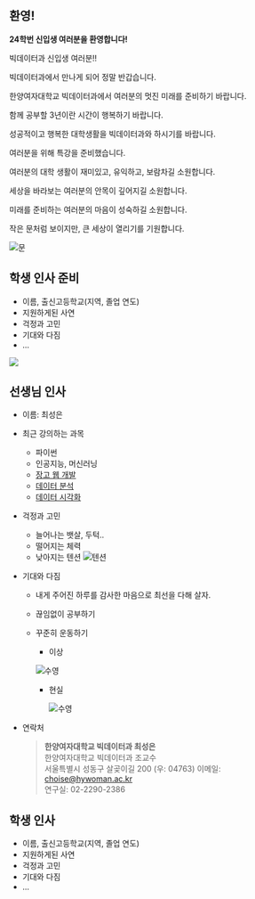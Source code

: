 
## 환영!

**24학번 신입생 여러분을 환영합니다!**   

빅데이터과 신입생 여러분!! 

빅데이터과에서 만나게 되어 정말 반갑습니다. 

한양여자대학교 빅데이터과에서 여러분의 멋진 미래를 준비하기 바랍니다. 

함께 공부할 3년이란 시간이 행복하기 바랍니다. 

성공적이고 행복한 대학생활을 빅데이터과와 하시기를 바랍니다. 

여러분을 위해 특강을 준비했습니다. 

여러분의 대학 생활이 재미있고, 유익하고, 보람차길 소원합니다.  

세상을 바라보는 여러분의 안목이 깊어지길 소원합니다.  

미래를 준비하는 여러분의 마음이 성숙하길 소원합니다.   

작은 문처럼 보이지만, 큰 세상이 열리기를 기원합니다.

![문](https://images.unsplash.com/photo-1524662024870-89fca9b3ab6c?ixid=MXwxMjA3fDB8MHxzZWFyY2h8MTU5fHxmcmVzaG1hbiUyMHdlbGNvbWUlMjBjb25ncmF0dWxhdGlvbnxlbnwwfHwwfA%3D%3D&ixlib=rb-1.2.1&auto=format&fit=crop&w=500&q=60)

## 학생 인사 준비
- 이름, 출신고등학교(지역, 졸업 연도)
- 지원하게된 사연
- 걱정과 고민
- 기대와 다짐
- ...

![](https://gpimg.godpeople.com/2020/04/sns_200429.jpg)

## 선생님 인사
- 이름: 최성은
- 최근 강의하는 과목
  - 파이썬
  - 인공지능, 머신러닝
  - [장고 웹 개발](https://logistex2021.pythonanywhere.com/)
  - [데이터 분석](https://colab.research.google.com/github/logistex/py4ds/blob/main/py4ds.ipynb?hl=ko#scrollTo=db03870d)
  - [데이터 시각화](https://logistex2021.pythonanywhere.com/chart/alt-interactive/)


- 걱정과 고민
  - 늘어나는 뱃살, 두턱.. 
  - 떨어지는 체력
  - 낮아지는 텐션
  ![텐션](https://images.khan.co.kr/article/2022/10/20/news-p.v1.20221020.9607f7d85dcf4725bc6ac3f4c2a039fa_Z1.png)


- 기대와 다짐
  - 내게 주어진 하루를 감사한 마음으로 최선을 다해 살자. 
  - 끊임없이 공부하기 
  - 꾸준히 운동하기
    - 이상 
  
     ![수영](https://images.pexels.com/photos/73760/swimming-swimmer-female-race-73760.jpeg?auto=compress&cs=tinysrgb&w=1600)

    - 현실
  
      ![수영](https://search.pstatic.net/common/?src=http%3A%2F%2Fblogfiles.naver.net%2FMjAxNzA3MTdfMTgy%2FMDAxNTAwMjU3NTM5MzE2.iHiE_L9w7gOrPaZSwGheHfya9MsED8A5br0qWoASg4Eg.ecHDUCnO4IBt4EQQScqiTFfUuByVUg4hONvg8MNWvjYg.JPEG.vito2020%2F%25BC%25F6%25BF%25B5.jpg&type=sc960_832)


<!-- - 고민의 변화  

  - 10 대: *"왜 사는 거지?"*  
  - 20 대: *"어떻게 살아야 하지?"*  
  - 30 대: *"어떻게든 살아야 하겠지?"*  
  - 40 대: *"이렇게 사는 게 맞나?"*  
  - 50 대: *"언제까지 이렇게 살아야 하나?"* -->

- 연락처
  > **한양여자대학교 빅데이터과 최성은**  
한양여자대학교 빅데이터과 조교수  
서울특별시 성동구 살곶이길 200 (우: 04763)
이메일: choise@hywoman.ac.kr      
연구실: 02-2290-2386


## 학생 인사
- 이름, 출신고등학교(지역, 졸업 연도)
- 지원하게된 사연
- 걱정과 고민
- 기대와 다짐
- ...
<!-- 
[![going home](https://user-images.githubusercontent.com/10287629/104793991-511fcd80-57e8-11eb-86c8-27356c8dd83d.png)](https://logistex.github.io/smart_IT/) -->

